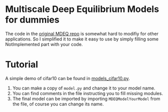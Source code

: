 # Multiscale Deep Equilibrium Models for dummies
The code in the [original MDEQ repo](https://github.com/locuslab/mdeq) is somewhat hard to modifiy for other applications. So I simplified it to make it easy to use by simply filling some NotImplemented part with your code.

# Tutorial
A simple demo of cifar10 can be found in [models_cifar10.py](models_cifar10.py).
1. You can make a copy of `model.py` and change it to your model name.
2. You can find comments in the file instructing you to fill missing modules.
3. The final model can be imported by importing `MDEQModelYourModel` from the file, of course you can change its name.

